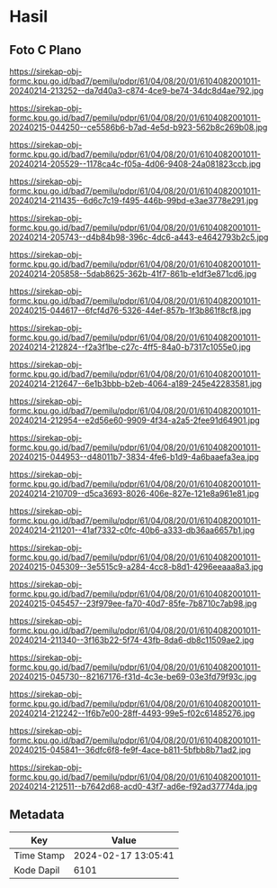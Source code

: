 # Hasil

## Foto C Plano

https://sirekap-obj-formc.kpu.go.id/bad7/pemilu/pdpr/61/04/08/20/01/6104082001011-20240214-213252--da7d40a3-c874-4ce9-be74-34dc8d4ae792.jpg

https://sirekap-obj-formc.kpu.go.id/bad7/pemilu/pdpr/61/04/08/20/01/6104082001011-20240215-044250--ce5586b6-b7ad-4e5d-b923-562b8c269b08.jpg

https://sirekap-obj-formc.kpu.go.id/bad7/pemilu/pdpr/61/04/08/20/01/6104082001011-20240214-205529--1178ca4c-f05a-4d06-9408-24a081823ccb.jpg

https://sirekap-obj-formc.kpu.go.id/bad7/pemilu/pdpr/61/04/08/20/01/6104082001011-20240214-211435--6d6c7c19-f495-446b-99bd-e3ae3778e291.jpg

https://sirekap-obj-formc.kpu.go.id/bad7/pemilu/pdpr/61/04/08/20/01/6104082001011-20240214-205743--d4b84b98-396c-4dc6-a443-e4642793b2c5.jpg

https://sirekap-obj-formc.kpu.go.id/bad7/pemilu/pdpr/61/04/08/20/01/6104082001011-20240214-205858--5dab8625-362b-41f7-861b-e1df3e871cd6.jpg

https://sirekap-obj-formc.kpu.go.id/bad7/pemilu/pdpr/61/04/08/20/01/6104082001011-20240215-044617--6fcf4d76-5326-44ef-857b-1f3b861f8cf8.jpg

https://sirekap-obj-formc.kpu.go.id/bad7/pemilu/pdpr/61/04/08/20/01/6104082001011-20240214-212824--f2a3f1be-c27c-4ff5-84a0-b7317c1055e0.jpg

https://sirekap-obj-formc.kpu.go.id/bad7/pemilu/pdpr/61/04/08/20/01/6104082001011-20240214-212647--6e1b3bbb-b2eb-4064-a189-245e42283581.jpg

https://sirekap-obj-formc.kpu.go.id/bad7/pemilu/pdpr/61/04/08/20/01/6104082001011-20240214-212954--e2d56e60-9909-4f34-a2a5-2fee91d64901.jpg

https://sirekap-obj-formc.kpu.go.id/bad7/pemilu/pdpr/61/04/08/20/01/6104082001011-20240215-044953--d48011b7-3834-4fe6-b1d9-4a6baaefa3ea.jpg

https://sirekap-obj-formc.kpu.go.id/bad7/pemilu/pdpr/61/04/08/20/01/6104082001011-20240214-210709--d5ca3693-8026-406e-827e-121e8a961e81.jpg

https://sirekap-obj-formc.kpu.go.id/bad7/pemilu/pdpr/61/04/08/20/01/6104082001011-20240214-211201--41af7332-c0fc-40b6-a333-db36aa6657b1.jpg

https://sirekap-obj-formc.kpu.go.id/bad7/pemilu/pdpr/61/04/08/20/01/6104082001011-20240215-045309--3e5515c9-a284-4cc8-b8d1-4296eeaaa8a3.jpg

https://sirekap-obj-formc.kpu.go.id/bad7/pemilu/pdpr/61/04/08/20/01/6104082001011-20240215-045457--23f979ee-fa70-40d7-85fe-7b8710c7ab98.jpg

https://sirekap-obj-formc.kpu.go.id/bad7/pemilu/pdpr/61/04/08/20/01/6104082001011-20240214-211340--3f163b22-5f74-43fb-8da6-db8c11509ae2.jpg

https://sirekap-obj-formc.kpu.go.id/bad7/pemilu/pdpr/61/04/08/20/01/6104082001011-20240215-045730--82167176-f31d-4c3e-be69-03e3fd79f93c.jpg

https://sirekap-obj-formc.kpu.go.id/bad7/pemilu/pdpr/61/04/08/20/01/6104082001011-20240214-212242--1f6b7e00-28ff-4493-99e5-f02c61485276.jpg

https://sirekap-obj-formc.kpu.go.id/bad7/pemilu/pdpr/61/04/08/20/01/6104082001011-20240215-045841--36dfc6f8-fe9f-4ace-b811-5bfbb8b71ad2.jpg

https://sirekap-obj-formc.kpu.go.id/bad7/pemilu/pdpr/61/04/08/20/01/6104082001011-20240214-212511--b7642d68-acd0-43f7-ad6e-f92ad37774da.jpg


## Metadata

| Key        | Value               |
| ---------- | ------------------- |
| Time Stamp | 2024-02-17 13:05:41 |
| Kode Dapil | 6101                |



